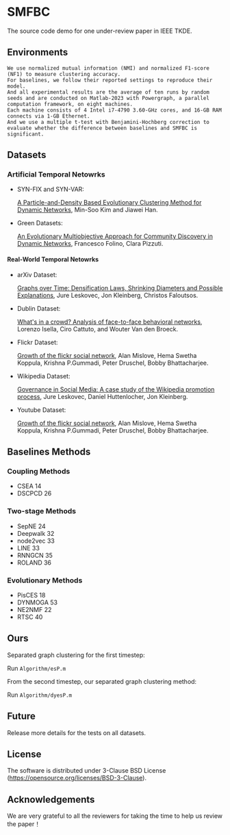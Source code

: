 # SMFBC
The source code demo for one under-review paper in IEEE TKDE.  



## Environments

```
We use normalized mutual information (NMI) and normalized F1-score (NF1) to measure clustering accuracy. 
For baselines, we follow their reported settings to reproduce their model. 
And all experimental results are the average of ten runs by random seeds and are conducted on Matlab-2023 with Powergraph, a parallel computation framework, on eight machines. 
Each machine consists of 4 Intel i7-4790 3.60-GHz cores, and 16-GB RAM connects via 1-GB Ethernet. 
And we use a multiple t-test with Benjamini-Hochberg correction to evaluate whether the difference between baselines and SMFBC is significant.
```

## Datasets

### Artificial Temporal Netowrks

- SYN-FIX and SYN-VAR:
  
  [A Particle-and-Density Based Evolutionary Clustering Method for Dynamic Networks](http://www.vldb.org/pvldb/vol2/vldb09-404.pdf), Min-Soo Kim and Jiawei Han.

- Green Datasets:

  [An Evolutionary Multiobjective Approach for Community Discovery in Dynamic Networks](https://staff.icar.cnr.it/pizzuti/pubblicazioni/TKDE2014.pdf), Francesco Folino, Clara Pizzuti.

#### Real-World Temporal Netowrks

- arXiv Dataset:

  [Graphs over Time: Densification Laws, Shrinking Diameters and Possible Explanations](https://www.cs.cornell.edu/home/kleinber/kdd05-time.pdf), Jure Leskovec, Jon Kleinberg, Christos Faloutsos.

- Dublin Dataset:

  [What's in a crowd? Analysis of face-to-face behavioral networks](https://arxiv.org/pdf/1006.1260.pdf), Lorenzo Isella, Ciro Cattuto, and Wouter Van den Broeck.


- Flickr Dataset:

  [Growth of the flickr social network](https://dl.acm.org/doi/pdf/10.1145/1397735.1397742), Alan Mislove, Hema Swetha Koppula, Krishna P.Gummadi, Peter Druschel, Bobby Bhattacharjee.


- Wikipedia Dataset:

  [Governance in Social Media: A case study of the Wikipedia promotion process](https://www.cs.cornell.edu/home/kleinber/icwsm10-govern.pdf), Jure Leskovec, Daniel Huttenlocher, Jon Kleinberg.

- Youtube Dataset:

  [Growth of the flickr social network](https://dl.acm.org/doi/pdf/10.1145/1397735.1397742), Alan Mislove, Hema Swetha Koppula, Krishna P.Gummadi, Peter Druschel, Bobby Bhattacharjee.





## Baselines Methods

### Coupling Methods
- CSEA 14
- DSCPCD 26

### Two-stage Methods
- SepNE 24
- Deepwalk 32
- node2vec 33
- LINE 33
- RNNGCN 35
- ROLAND 36 

### Evolutionary Methods
- PisCES 18
- DYNMOGA 53
- NE2NMF 22
- RTSC 40
  

## Ours 

Separated graph clustering for the first timestep:

Run `Algorithm/esP.m`

From the second timestep, our separated graph clustering method:

Run `Algorithm/dyesP.m`


## Future

Release more details for the tests on all datasets. 

## License

The software is distributed under 3-Clause BSD License (https://opensource.org/licenses/BSD-3-Clause).

## Acknowledgements

We are very grateful to all the reviewers for taking the time to help us review the paper！

